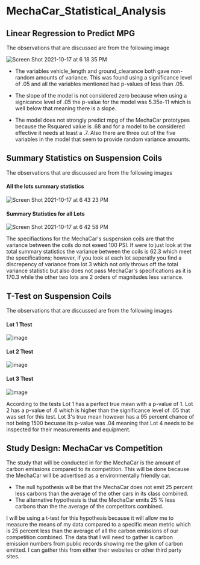 # MechaCar_Statistical_Analysis

## Linear Regression to Predict MPG
The observations that are discussed are from the following image

![Screen Shot 2021-10-17 at 6 18 35 PM](https://user-images.githubusercontent.com/83510059/137647042-cca4f513-011b-4810-bda1-79cec429691e.png)

- The variables vehicle_length and ground_clearance both gave non-random amounts of variance. This was found using a significance level of .05 and all the variables mentioned had p-values of less than .05.

- The slope of the model is not considered zero because when using a signicance level of .05 the p-value for the model was 5.35e-11 which is well below that meaning there is a slope.

- The model does not strongly predict mpg of the MechaCar prototypes because the Rsquared value is .68 and for a model to be considered effective it needs at least a .7. Also there are three out of the five variables in the model that seem to provide random variance amounts.

## Summary Statistics on Suspension Coils
The observations that are discussed are from the following images

#### All the lots summary statistics
![Screen Shot 2021-10-17 at 6 43 23 PM](https://user-images.githubusercontent.com/83510059/137647598-a4110c43-3cc3-4adf-923d-649916d2ce18.png)

#### Summary Statistics for all Lots
![Screen Shot 2021-10-17 at 6 42 58 PM](https://user-images.githubusercontent.com/83510059/137647595-040e1f44-af26-422e-833e-d3b0d5560bab.png)


The specifiactions for the MechaCar's suspension coils are that the variance between the coils do not exeed 100 PSI. If were to just look at the total summary statistics the variance between the coils is 62.3 which meet the specifications; however, if you look at each lot seperatly you find a discrepency of variance from lot 3 which not only throws off the total variance statistic but also does not pass MechaCar's specifications as it is 170.3 while the other two lots are 2 orders of magnitudes less variance.

## T-Test on Suspension Coils

The observations that are discussed are from the following images

#### Lot 1 Ttest
![image](https://user-images.githubusercontent.com/83510059/137651420-55f079ec-8550-492c-977c-1aae69f7ffe4.png)


#### Lot 2 Ttest
![image](https://user-images.githubusercontent.com/83510059/137651431-0569fe6d-7bba-4f6f-89fd-80fa80b7514a.png)


#### Lot 3 Ttest
![image](https://user-images.githubusercontent.com/83510059/137651447-d15ef918-3861-49cb-88a6-caabecf4cbb4.png)


According to the tests Lot 1 has a perfect true mean with a p-value of 1. Lot 2 has a p-value of .6 which is higher than the significance level of .05 that was set for this test. Lot 3's true mean however has a 95 percent chance of not being 1500 becuase its p-value was .04 meaning that Lot 4 needs to be inspected for their measurements and equipment.

## Study Design: MechaCar vs Competition

The study that will be conducted in for the MechaCar is the amount of carbon emissions compared to its competition. This will be done because the MechaCar will be advertised as a environmentally friendly car. 
- The null hypothesis will be that the MechaCar does not emit 25 percent less carbons than the average of the other cars in its class combined. 
- The alternative hypothesis is that the MechaCar emits 25 % less carbons than the the average of the competitors combined.

I will be using a t-test for this hypothesis because it will allow me to measure the means of my data compared to a specific mean metric which is 25 percent less than the average of all the carbon emissions of our competition combined. The data that I will need to gather is carbon emission numbers from public records showing me the g/km of carbon emitted. I can gather this from either their websites or other third party sites.
